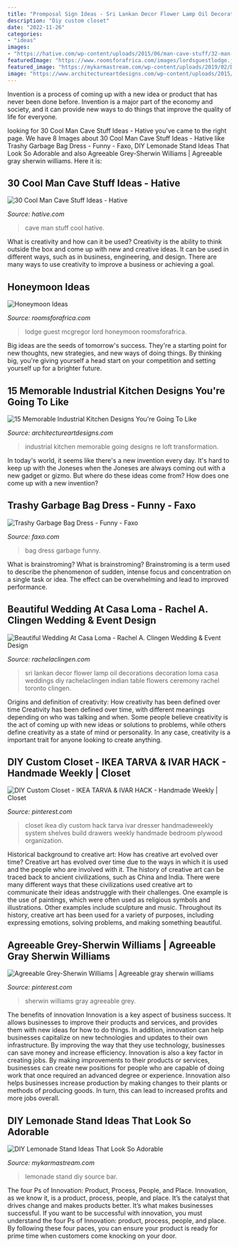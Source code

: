 ```yaml
---
title: "Promposal Sign Ideas - Sri Lankan Decor Flower Lamp Oil Decorations Decoration Loma Casa Weddings Diy Rachelaclingen Indian Table Flowers Ceremony Rachel Toronto Clingen"
description: "Diy custom closet"
date: "2022-11-26"
categories:
- "ideas"
images:
- "https://hative.com/wp-content/uploads/2015/06/man-cave-stuff/32-man-cave-stuff-ideas.jpg"
featuredImage: "https://www.roomsforafrica.com/images/lordsguestlodge.jpg"
featured_image: "https://mykarmastream.com/wp-content/uploads/2019/02/DIY-Lemonade-Stand-6.jpg"
image: "https://www.architectureartdesigns.com/wp-content/uploads/2015/01/15-Memorable-Industrial-Kitchen-Designs-Youre-Going-To-Like-14-630x421.jpg"
---
```



Invention is a process of coming up with a new idea or product that has never been done before. Invention is a major part of the economy and society, and it can provide new ways to do things that improve the quality of life for everyone.

	

		
looking for 30 Cool Man Cave Stuff Ideas - Hative you've came to the right page. We have 8 Images about 30 Cool Man Cave Stuff Ideas - Hative like Trashy Garbage Bag Dress - Funny - Faxo, DIY Lemonade Stand Ideas That Look So Adorable and also Agreeable Grey-Sherwin Williams | Agreeable gray sherwin williams. Here it is:
		
    
## 30 Cool Man Cave Stuff Ideas - Hative

<img loading=lazy src="https://hative.com/wp-content/uploads/2015/06/man-cave-stuff/32-man-cave-stuff-ideas.jpg" onerror="this.onerror=null;this.src='https://tse2.mm.bing.net/th?id=OIP.ym7RTeEPnDHQA1SbX95aAwHaO0&amp;pid=15.1';" alt="30 Cool Man Cave Stuff Ideas - Hative">

_Source: hative.com_

>cave man stuff cool hative. 

	

What is creativity and how can it be used?
Creativity is the ability to think outside the box and come up with new and creative ideas. It can be used in different ways, such as in business, engineering, and design. There are many ways to use creativity to improve a business or achieving a goal.

    
## Honeymoon Ideas

<img loading=lazy src="https://www.roomsforafrica.com/images/lordsguestlodge.jpg" onerror="this.onerror=null;this.src='https://tse1.mm.bing.net/th?id=OIP.D2-Z7vSuaIsDSglUvS9c2gHaE7&amp;pid=15.1';" alt="Honeymoon Ideas">

_Source: roomsforafrica.com_

>lodge guest mcgregor lord honeymoon roomsforafrica. 

	

Big ideas are the seeds of tomorrow's success. They're a starting point for new thoughts, new strategies, and new ways of doing things. By thinking big, you're giving yourself a head start on your competition and setting yourself up for a brighter future.

    
## 15 Memorable Industrial Kitchen Designs You&#039;re Going To Like

<img loading=lazy src="https://www.architectureartdesigns.com/wp-content/uploads/2015/01/15-Memorable-Industrial-Kitchen-Designs-Youre-Going-To-Like-14-630x421.jpg" onerror="this.onerror=null;this.src='https://tse1.mm.bing.net/th?id=OIP.o6I-mJtGz9JhPN0en4IMMwHaE8&amp;pid=15.1';" alt="15 Memorable Industrial Kitchen Designs You&#039;re Going To Like">

_Source: architectureartdesigns.com_

>industrial kitchen memorable going designs re loft transformation. 

	

In today's world, it seems like there's a new invention every day.  It's hard to keep up with the Joneses when the Joneses are always coming out with a new gadget or gizmo.  But where do these ideas come from?  How does one come up with a new invention?

    
## Trashy Garbage Bag Dress - Funny - Faxo

<img loading=lazy src="https://d28mt5n9lkji5m.cloudfront.net/i/VhkRQgypvx.jpg" onerror="this.onerror=null;this.src='https://tse1.mm.bing.net/th?id=OIP.5IvSRGwgzIL1v4goomBxOwHaJ3&amp;pid=15.1';" alt="Trashy Garbage Bag Dress - Funny - Faxo">

_Source: faxo.com_

>bag dress garbage funny. 

	

What is brainstroming?
What is brainstroming? Brainstroming is a term used to describe the phenomenon of sudden, intense focus and concentration on a single task or idea. The effect can be overwhelming and lead to improved performance.

    
## Beautiful Wedding At Casa Loma - Rachel A. Clingen Wedding &amp; Event Design

<img loading=lazy src="http://rachelaclingen.com/wp-content/uploads/2015/12/Sri-Lankan-Oil-Lamp-Weddings-Toronto.jpg" onerror="this.onerror=null;this.src='https://tse3.mm.bing.net/th?id=OIP.DTklAntb1HddeiRz3Bu7HQHaLI&amp;pid=15.1';" alt="Beautiful Wedding At Casa Loma - Rachel A. Clingen Wedding &amp; Event Design">

_Source: rachelaclingen.com_

>sri lankan decor flower lamp oil decorations decoration loma casa weddings diy rachelaclingen indian table flowers ceremony rachel toronto clingen. 

	

Origins and definition of creativity: How creativity has been defined over time
Creativity has been defined over time, with different meanings depending on who was talking and when. Some people believe creativity is the act of coming up with new ideas or solutions to problems, while others define creativity as a state of mind or personality. In any case, creativity is a important trait for anyone looking to create anything.

    
## DIY Custom Closet - IKEA TARVA &amp; IVAR HACK - Handmade Weekly | Closet

<img loading=lazy src="https://i.pinimg.com/736x/3c/be/45/3cbe45f9ef3c5eb61bf29980cfaa34d3.jpg" onerror="this.onerror=null;this.src='https://tse1.mm.bing.net/th?id=OIP.pLUmdDjxEmi4oHetNliXVAHaJ3&amp;pid=15.1';" alt="DIY Custom Closet - IKEA TARVA &amp; IVAR HACK - Handmade Weekly | Closet">

_Source: pinterest.com_

>closet ikea diy custom hack tarva ivar dresser handmadeweekly system shelves build drawers weekly handmade bedroom plywood organization. 

	

Historical background to creative art: How has creative art evolved over time?
Creative art has evolved over time due to the ways in which it is used and the people who are involved with it. The history of creative art can be traced back to ancient civilizations, such as China and India. There were many different ways that these civilizations used creative art to communicate their ideas andstruggle with their challenges. One example is the use of paintings, which were often used as religious symbols and illustrations. Other examples include sculpture and music. Throughout its history, creative art has been used for a variety of purposes, including expressing emotions, solving problems, and making something beautiful.

    
## Agreeable Grey-Sherwin Williams | Agreeable Gray Sherwin Williams

<img loading=lazy src="https://i.pinimg.com/736x/07/69/c3/0769c33d88928a2f30c5900b9399d275.jpg" onerror="this.onerror=null;this.src='https://tse2.mm.bing.net/th?id=OIP.kVva7KBxrNy2Kn5MdAJOHwHaJ3&amp;pid=15.1';" alt="Agreeable Grey-Sherwin Williams | Agreeable gray sherwin williams">

_Source: pinterest.com_

>sherwin williams gray agreeable grey. 

	

The benefits of innovation
Innovation is a key aspect of business success. It allows businesses to improve their products and services, and provides them with new ideas for how to do things. In addition, innovation can help businesses capitalize on new technologies and updates to their own infrastructure. By improving the way that they use technology, businesses can save money and increase efficiency.
Innovation is also a key factor in creating jobs. By making improvements to their products or services, businesses can create new positions for people who are capable of doing work that once required an advanced degree or experience. Innovation also helps businesses increase production by making changes to their plants or methods of producing goods. In turn, this can lead to increased profits and more jobs overall.

    
## DIY Lemonade Stand Ideas That Look So Adorable

<img loading=lazy src="https://mykarmastream.com/wp-content/uploads/2019/02/DIY-Lemonade-Stand-6.jpg" onerror="this.onerror=null;this.src='https://tse2.mm.bing.net/th?id=OIP.AZJImuqtvKaZGpEnGG8ePQDYEg&amp;pid=15.1';" alt="DIY Lemonade Stand Ideas That Look So Adorable">

_Source: mykarmastream.com_

>lemonade stand diy source bar. 

	

The four Ps of Innovation: Product, Process, People, and Place.
Innovation, as we know it, is a product, process, people, and place. It’s the catalyst that drives change and makes products better. It’s what makes businesses successful.
If you want to be successful with innovation, you must understand the four Ps of Innovation: product, process, people, and place. By following these four paces, you can ensure your product is ready for prime time when customers come knocking on your door.

